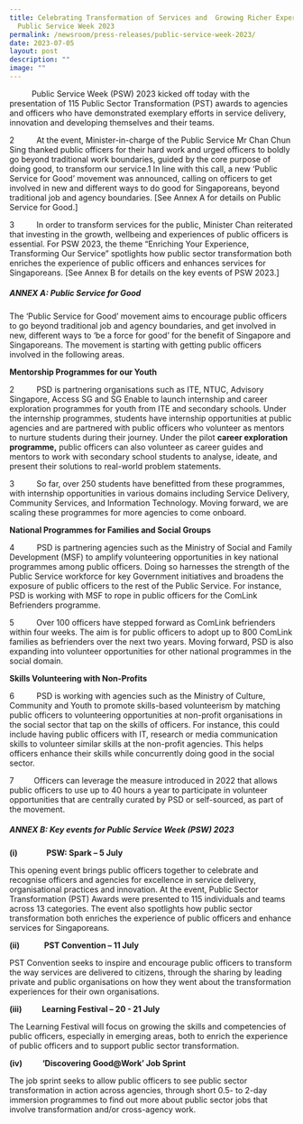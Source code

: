```yaml
---
title: Celebrating Transformation of Services and  Growing Richer Experiences at
  Public Service Week 2023
permalink: /newsroom/press-releases/public-service-week-2023/
date: 2023-07-05
layout: post
description: ""
image: ""
---
```

&nbsp;&nbsp;&nbsp;&nbsp;&nbsp;&nbsp;&nbsp;&nbsp;&nbsp; Public Service Week (PSW) 2023 kicked off today with the presentation of 115 Public Sector Transformation (PST) awards to agencies and officers who have demonstrated exemplary efforts in service delivery, innovation and developing themselves and their teams.

2&nbsp;&nbsp;&nbsp;&nbsp;&nbsp;&nbsp;&nbsp;&nbsp;&nbsp; At the event, Minister-in-charge of the Public Service Mr Chan Chun Sing thanked public officers for their hard work and urged officers to boldly go beyond traditional work boundaries, guided by the core purpose of doing good, to transform our service.1 In line with this call, a new ‘Public Service for Good’ movement was announced, calling on officers to get involved in new and different ways to do good for Singaporeans, beyond traditional job and agency boundaries. [See Annex A for details on Public Service for Good.]

3&nbsp;&nbsp;&nbsp;&nbsp;&nbsp;&nbsp;&nbsp;&nbsp;&nbsp; In order to transform services for the public, Minister Chan reiterated that investing in the growth, wellbeing and experiences of public officers is essential. For PSW 2023, the theme “Enriching Your Experience, Transforming Our Service” spotlights how public sector transformation both enriches the experience of public officers and enhances services for Singaporeans. [See Annex B for details on the key events of PSW 2023.]



##### ANNEX A: Public Service for Good

The ‘Public Service for Good’ movement aims to encourage public officers to go beyond traditional job and agency boundaries, and get involved in new, different ways to ‘be a force for good’ for the benefit of Singapore and Singaporeans. The movement is starting with getting public officers involved in the following areas.

**Mentorship Programmes for our Youth**

2&nbsp;&nbsp;&nbsp;&nbsp;&nbsp;&nbsp;&nbsp;&nbsp;&nbsp; PSD is partnering organisations such as ITE, NTUC, Advisory Singapore, Access SG and SG Enable to launch internship and career exploration programmes for youth from ITE and secondary schools. Under the internship programmes, students have internship opportunities at public agencies and are partnered with public officers who volunteer as mentors to nurture students during their journey. Under the pilot **career exploration programme,** public officers can also volunteer as career guides and mentors to work with secondary school students to analyse, ideate, and present their solutions to real-world problem statements.&nbsp;

3&nbsp;&nbsp;&nbsp;&nbsp;&nbsp;&nbsp;&nbsp;&nbsp;&nbsp; So far, over 250 students have benefitted from these programmes, with internship opportunities in various domains including Service Delivery, Community Services, and Information Technology. Moving forward, we are scaling these programmes for more agencies to come onboard.

**National Programmes for Families and Social Groups**

4&nbsp;&nbsp;&nbsp;&nbsp;&nbsp;&nbsp;&nbsp;&nbsp;&nbsp; PSD is partnering agencies such as the Ministry of Social and Family Development (MSF) to amplify volunteering opportunities in key national programmes among public officers. Doing so harnesses the strength of the Public Service workforce for key Government initiatives and broadens the exposure of public officers to the rest of the Public Service. For instance, PSD is working with MSF to rope in public officers for the ComLink Befrienders programme.

5&nbsp;&nbsp;&nbsp;&nbsp;&nbsp;&nbsp;&nbsp;&nbsp;&nbsp; Over 100 officers have stepped forward as ComLink befrienders within four weeks. The aim is for public officers to adopt up to 800 ComLink families as befrienders over the next two years. Moving forward, PSD is also expanding into volunteer opportunities for other national programmes in the social domain.

**Skills Volunteering with Non-Profits**

6&nbsp;&nbsp;&nbsp;&nbsp;&nbsp;&nbsp;&nbsp;&nbsp;&nbsp; PSD is working with agencies such as the Ministry of Culture, Community and Youth to promote skills-based volunteerism by matching public officers to volunteering opportunities at non-profit organisations in the social sector that tap on the skills of officers. For instance, this could include having public officers with IT, research or media communication skills to volunteer similar skills at the non-profit agencies. This helps officers enhance their skills while concurrently doing good in the social sector.

7&nbsp;&nbsp;&nbsp;&nbsp;&nbsp;&nbsp;&nbsp;&nbsp; Officers can leverage the measure introduced in 2022 that allows public officers to use up to 40 hours a year to participate in volunteer opportunities that are centrally curated by PSD or self-sourced, as part of the movement.




##### ANNEX B: Key events for Public Service Week (PSW) 2023

**(i)**&nbsp;&nbsp;&nbsp;&nbsp;&nbsp;&nbsp;&nbsp;&nbsp;&nbsp;&nbsp;&nbsp;&nbsp; **PSW: Spark – 5 July**

This opening event brings public officers together to celebrate and recognise officers and agencies for excellence in service delivery, organisational practices and innovation. At the event, Public Sector Transformation (PST) Awards were presented to 115 individuals and teams across 13 categories. The event also spotlights how public sector transformation both enriches the experience of public officers and enhance services for Singaporeans.

**(ii)**&nbsp;&nbsp;&nbsp;&nbsp;&nbsp;&nbsp;&nbsp;&nbsp;&nbsp;&nbsp; **PST Convention – 11 July**

PST Convention seeks to inspire and encourage public officers to transform the way services are delivered to citizens, through the sharing by leading private and public organisations on how they went about the transformation experiences for their own organisations.

**(iii)**&nbsp;&nbsp;&nbsp;&nbsp;&nbsp;&nbsp;&nbsp;&nbsp; **Learning Festival – 20 - 21 July**

The Learning Festival will focus on growing the skills and competencies of public officers, especially in emerging areas, both to enrich the experience of public officers and to support public sector transformation.

**(iv)**&nbsp;&nbsp;&nbsp;&nbsp;&nbsp;&nbsp;&nbsp;&nbsp; **‘Discovering Good@Work’ Job Sprint**

The job sprint seeks to allow public officers to see public sector transformation in action across agencies, through short 0.5- to 2-day immersion programmes to find out more about public sector jobs that involve transformation and/or cross-agency work.